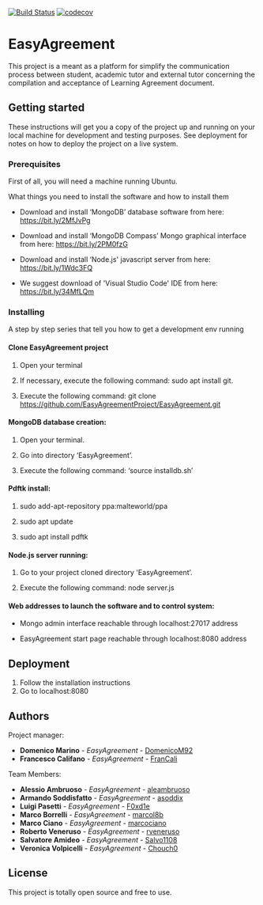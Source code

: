 [![Build Status](https://travis-ci.com/EasyAgreementProject/EasyAgreement.svg?branch=master)](https://travis-ci.com/EasyAgreementProject/EasyAgreement)
[![codecov](https://codecov.io/gh/EasyAgreementProject/EasyAgreement/branch/master/graph/badge.svg)](https://codecov.io/gh/EasyAgreementProject/EasyAgreement)
# EasyAgreement
This project is a meant as a platform for simplify the communication process between student, academic tutor and external tutor concerning the compilation and acceptance of Learning Agreement document.

## Getting started

These instructions will get you a copy of the project up and running on your local machine for development and testing purposes. See 
deployment for notes on how to deploy the project on a live system.


### Prerequisites
First of all, you will need a machine running Ubuntu.

What things you need to install the software and how to install them

*	Download and install ‘MongoDB’ database software from here: https://bit.ly/2MfJvPg

*	Download and install ‘MongoDB Compass’ Mongo graphical interface from here: https://bit.ly/2PM0fzG

*	Download and install ‘Node.js' javascript server from here: https://bit.ly/1Wdc3FQ

*	We suggest download of 'Visual Studio Code' IDE from here: https://bit.ly/34MfLQm


### Installing

A step by step series that tell you how to get a development env running

#### Clone EasyAgreement project ####

1. Open your terminal

2. If necessary, execute the following command: sudo apt install git.

3. Execute the following command: git clone https://github.com/EasyAgreementProject/EasyAgreement.git


#### MongoDB database creation: ####

1.	Open your terminal.

2.	Go into directory ‘EasyAgreement’.

3.	Execute the following command: ‘source installdb.sh’


#### Pdftk install: ####
1.	sudo add-apt-repository ppa:malteworld/ppa

2.	sudo apt update

3.	sudo apt install pdftk 

#### Node.js server running: ####

1.	Go to your project cloned directory 'EasyAgreement’.

2.	Execute the following command: node server.js


#### Web addresses to launch the software and to control system: ####

*	Mongo admin interface reachable through localhost:27017 address

* EasyAgreement start page reachable through localhost:8080 address


## Deployment
1.	Follow the installation instructions
2.	Go to localhost:8080


## Authors

Project manager: 
* **Domenico Marino** - *EasyAgreement* - [DomenicoM92](https://github.com/DomenicoM92)
* **Francesco Califano** - *EasyAgreement* - [FranCali](https://github.com/FranCali)

Team Members:
* **Alessio Ambruoso** - *EasyAgreement* - [aleambruoso](https://github.com/aleambruoso)
* **Armando Soddisfatto** - *EasyAgreement* - [asoddix](https://github.com/asoddix)
* **Luigi Pasetti** - *EasyAgreement* - [F0xd1e](https://github.com/F0xd1e)
* **Marco Borrelli** - *EasyAgreement* - [marcol8b](https://github.com/marcol8b)
* **Marco Ciano** - *EasyAgreement* - [marcociano](https://github.com/marcociano)
* **Roberto Veneruso** - *EasyAgreement* - [rveneruso](https://github.com/rveneruso)
* **Salvatore Amideo** - *EasyAgreement* - [Salvo1108](https://github.com/Salvo1108)
* **Veronica Volpicelli** - *EasyAgreement* - [Chouch0](https://github.com/Chouch0)

## License

This project is totally open source and free to use.
